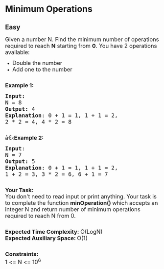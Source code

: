 # Minimum Operations
## Easy 
<div class="problem-statement">
                <p></p><p><span style="font-size:18px">Given a number N.&nbsp;Find the minimum number of operations required to reach <strong>N</strong>&nbsp;starting from <strong>0</strong>. You have 2 operations available:</span></p>

<ul>
	<li><span style="font-size:18px">Double the number </span></li>
	<li><span style="font-size:18px">Add one to the number</span></li>
</ul>

<p><br>
<span style="font-size:18px"><strong>Example 1:</strong></span></p>

<pre><span style="font-size:18px"><strong>Input:</strong>
N = 8
<strong>Output:</strong> 4
<strong>Explanation</strong>: 0 + 1 = 1, 1 + 1 = 2,
2 * 2 = 4, 4 * 2 = 8
</span></pre>

<p><br>
<span style="font-size:18px">â€‹<strong>Example 2:</strong></span></p>

<pre><span style="font-size:18px"><strong>Input</strong>: 
N = 7
<strong>Output:</strong> 5
<strong>Explanation</strong>: 0 + 1 = 1, 1 + 1 = 2,
1 + 2 = 3, 3 * 2 = 6, 6 + 1 = 7
</span></pre>

<p><br>
<span style="font-size:18px"><strong>Your Task:</strong><br>
You don't need to read input or print anything. Your task is to complete the function&nbsp;<strong>minOperation()&nbsp;</strong>which accepts an integer N and return number of minimum operations required to reach N from 0.</span></p>

<p><br>
<span style="font-size:18px"><strong>Expected Time Complexity:&nbsp;</strong>O(LogN)<br>
<strong>Expected Auxiliary Space:&nbsp;</strong>O(1)</span></p>

<p><br>
<span style="font-size:18px"><strong>Constraints:</strong><br>
1 &lt;= N&nbsp;&lt;= 10<sup>6</sup></span></p>
 <p></p>
            </div>
